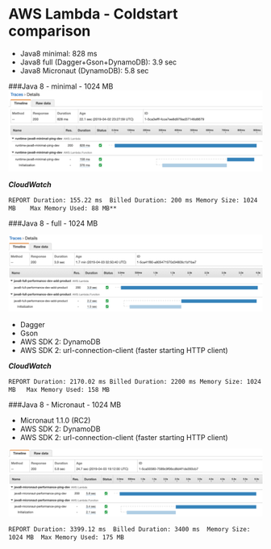 # AWS Lambda - Coldstart comparison

- Java8 minimal: 828 ms
- Java8 full (Dagger+Gson+DynamoDB): 3.9 sec
- Java8 Micronaut (DynamoDB): 5.8 sec

###Java 8 - minimal - 1024 MB
![Java 8 - minimal ](./images/java8-minimal-xray.png)

**_CloudWatch_**
```
REPORT Duration: 155.22 ms	Billed Duration: 200 ms Memory Size: 1024 MB	Max Memory Used: 88 MB**
```

###Java 8 - full - 1024 MB

![Java 8 - minimal ](./images/java8-full-xray.png)

- Dagger
- Gson
- AWS SDK 2: DynamoDB
- AWS SDK 2: url-connection-client (faster starting HTTP client)

**_CloudWatch_**

```
REPORT Duration: 2170.02 ms	Billed Duration: 2200 ms Memory Size: 1024 MB	Max Memory Used: 158 MB	
```

###Java 8 - Micronaut  - 1024 MB

- Micronaut 1.1.0 (RC2)
- AWS SDK 2: DynamoDB
- AWS SDK 2: url-connection-client (faster starting HTTP client)

![Java 8 - minimal ](./images/java8-micronaut-xray.png)

```
REPORT Duration: 3399.12 ms  Billed Duration: 3400 ms  Memory Size: 1024 MB  Max Memory Used: 175 MB	
```